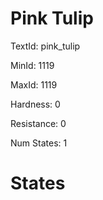 # Pink Tulip

TextId: pink_tulip

MinId: 1119

MaxId: 1119

Hardness: 0

Resistance: 0


Num States: 1

# States
```

```